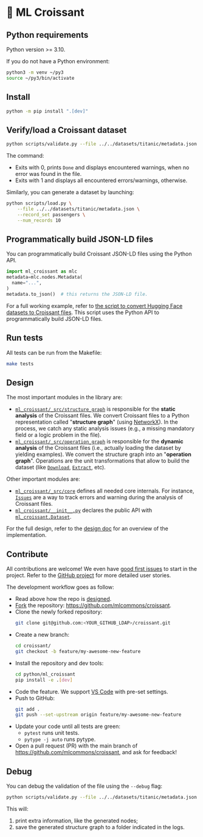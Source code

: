 # 🥐 ML Croissant

## Python requirements

Python version >= 3.10.

If you do not have a Python environment:

```bash
python3 -m venv ~/py3
source ~/py3/bin/activate
```

## Install

```bash
python -m pip install ".[dev]"
```

## Verify/load a Croissant dataset

```bash
python scripts/validate.py --file ../../datasets/titanic/metadata.json
```

The command:

- Exits with 0, prints `Done` and displays encountered warnings, when no error was found in the file.
- Exits with 1 and displays all encountered errors/warnings, otherwise.

Similarly, you can generate a dataset by launching:

```bash
python scripts/load.py \
    --file ../../datasets/titanic/metadata.json \
    --record_set passengers \
    --num_records 10
```

## Programmatically build JSON-LD files

You can programmatically build Croissant JSON-LD files using the Python API.

```python
import ml_croissant as mlc
metadata=mlc.nodes.Metadata(
  name="...",
)
metadata.to_json()  # this returns the JSON-LD file.
```

For a full working example, refer to
[the script to convert Hugging Face datasets to Croissant files](./scripts/from_huggingface_to_croissant.py).
This script uses the Python API to programmatically build JSON-LD files.

## Run tests

All tests can be run from the Makefile:

```bash
make tests
```

## Design

The most important modules in the library are:

- [`ml_croissant/_src/structure_graph`](./ml_croissant/_src/structure_graph/graph.py) is responsible for the **static analysis** of the Croissant files. We convert Croissant files to a Python representation called "**structure graph**" (using [NetworkX](https://networkx.org/)). In the process, we catch any static analysis issues (e.g., a missing mandatory field or a logic problem in the file).
- [`ml_croissant/_src/operation_graph`](./ml_croissant/_src/operation_graph/graph.py) is responsible for the **dynamic analysis** of the Croissant files (i.e., actually loading the dataset by yielding examples). We convert the structure graph into an "**operation graph**". Operations are the unit transformations that allow to build the dataset (like [`Download`](./ml_croissant/_src/operation_graph/operations/download.py), [`Extract`](./ml_croissant/_src/operation_graph/operations/extract.py), etc).

Other important modules are:

- [`ml_croissant/_src/core`](./ml_croissant/_src/core) defines all needed core internals. For instance, [`Issues`](./ml_croissant/_src/core/issues.py) are a way to track errors and warning during the analysis of Croissant files.
- [`ml_croissant/__init__.py`](./ml_croissant/__init__.py) declares the public API with [`ml_croissant.Dataset`](./ml_croissant/_src/datasets.py).

For the full design, refer to the [design doc](https://docs.google.com/document/d/1zYQIUX9ae1sZOOBq9OCsJ8JW8-Ejy3NLSeqaI5LtOEM/edit?resourcekey=0-CK78DfFvF7fnufyZqF3h3Q) for an overview of the implementation.

## Contribute

All contributions are welcome! We even have [good first issues](https://github.com/mlcommons/croissant/issues?q=is%3Aissue+is%3Aopen+label%3A%22good+first+issue%22) to start in the project. Refer to the [GitHub project](https://github.com/orgs/mlcommons/projects/26) for more detailed user stories.

The development workflow goes as follow:

- Read above how the repo is [designed](#design).
- [Fork](https://docs.github.com/en/get-started/quickstart/fork-a-repo) the repository: https://github.com/mlcommons/croissant.
- Clone the newly forked repository:
  ```bash
  git clone git@github.com:<YOUR_GITHUB_LDAP>/croissant.git
  ```
- Create a new branch:
  ```bash
  cd croissant/
  git checkout -b feature/my-awesome-new-feature
  ```
- Install the repository and dev tools:
  ```bash
  cd python/ml_croissant
  pip install -e .[dev]
  ```
- Code the feature. We support [VS Code](https://code.visualstudio.com) with pre-set settings.
- Push to GitHub:
  ```bash
  git add .
  git push --set-upstream origin feature/my-awesome-new-feature
  ```
- Update your code until all tests are green:
  - `pytest` runs unit tests.
  - `pytype -j auto` runs pytype.
- Open a pull request (PR) with the main branch of https://github.com/mlcommons/croissant, and ask for feedback!

## Debug

You can debug the validation of the file using the `--debug` flag:

```bash
python scripts/validate.py --file ../../datasets/titanic/metadata.json --debug
```

This will:
1. print extra information, like the generated nodes;
2. save the generated structure graph to a folder indicated in the logs.
